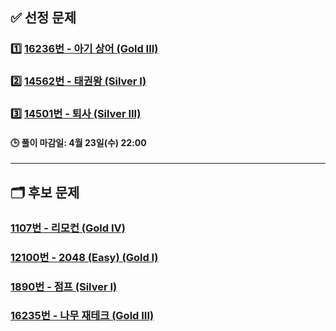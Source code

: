 ## ✅ 선정 문제

### 1️⃣ [16236번 - 아기 상어 (Gold III)](https://www.acmicpc.net/problem/16236)

### 2️⃣ [14562번 - 태권왕 (Silver I)](https://www.acmicpc.net/problem/14562)

### 3️⃣ [14501번 - 퇴사 (Silver III)](https://www.acmicpc.net/problem/14501)

#### 🕒 풀이 마감일: 4월 23일(수) 22:00

---

## 🗂️ 후보 문제

### [1107번 - 리모컨 (Gold IV)](https://www.acmicpc.net/problem/1107)

### [12100번 - 2048 (Easy) (Gold I)](https://www.acmicpc.net/problem/12100)

### [1890번 - 점프 (Silver I)](https://www.acmicpc.net/problem/1890)

### [16235번 - 나무 재테크 (Gold III)](https://www.acmicpc.net/problem/16235)
